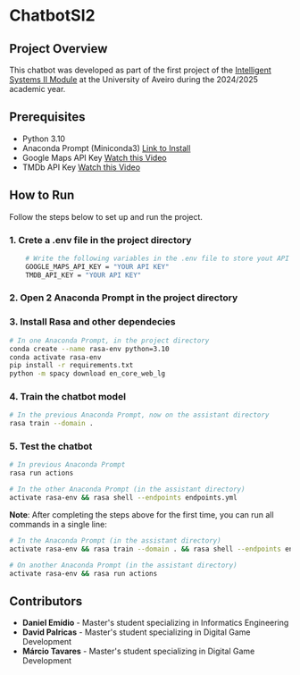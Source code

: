 # ChatbotSI2
## Project Overview
This chatbot was developed as part of the first project of the [Intelligent Systems II Module](https://www.ua.pt/en/uc/15052) at the University of Aveiro during the 2024/2025 academic year.

## Prerequisites
* Python 3.10 
* Anaconda Prompt (Miniconda3) [Link to Install](https://docs.conda.io/projects/miniconda/en/latest/)
* Google Maps API Key [Watch this Video](https://www.youtube.com/watch?v=hsNlz7-abd0)
* TMDb API Key [Watch this Video](https://www.youtube.com/watch?v=Gf45f5cW6c4&list=LL&index=5)

## How to Run
Follow the steps below to set up and run the project.


### 1. Crete a .env file in the project directory
```bash
    # Write the following variables in the .env file to store yout API's keys
    GOOGLE_MAPS_API_KEY = "YOUR API KEY"
    TMDB_API_KEY = "YOUR API KEY"
```

### 2. Open 2 Anaconda Prompt in the project directory

### 3. Install Rasa and other dependecies
```bash
# In one Anaconda Prompt, in the project directory
conda create --name rasa-env python=3.10
conda activate rasa-env
pip install -r requirements.txt 
python -m spacy download en_core_web_lg
```

### 4. Train the chatbot model
```bash
# In the previous Anaconda Prompt, now on the assistant directory
rasa train --domain .
```

### 5. Test the chatbot
```bash
# In previous Anaconda Prompt
rasa run actions

# In the other Anaconda Prompt (in the assistant directory)
activate rasa-env && rasa shell --endpoints endpoints.yml
```

**Note**: After completing the steps above for the first time, you can run all commands in a single line:
```bash
# In the Anaconda Prompt (in the assistant directory)
activate rasa-env && rasa train --domain . && rasa shell --endpoints endpoints.yml

# On another Anaconda Prompt (in the assistant directory)
activate rasa-env && rasa run actions
```

## Contributors
* **Daniel Emídio** - Master's student specializing in Informatics Engineering
* **David Palricas** - Master's student specializing in Digital Game Development
* **Márcio Tavares** - Master's student specializing in Digital Game Development
